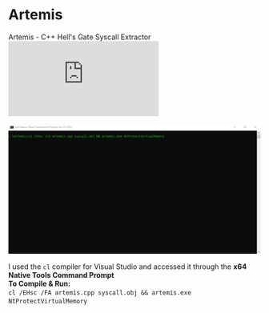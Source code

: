 # Artemis
Artemis - C++ Hell's Gate Syscall Extractor
![Blog Post](https://labs.en1gma.co/malwaredevelopment/evasion/security/2023/08/05/syscalls.html)

![example](/images/Animation.gif)

I used the `cl` compiler for Visual Studio and accessed it through the **x64 Native Tools Command Prompt**  
**To Compile & Run:**  
`cl /EHsc /FA artemis.cpp syscall.obj && artemis.exe NtProtectVirtualMemory`
